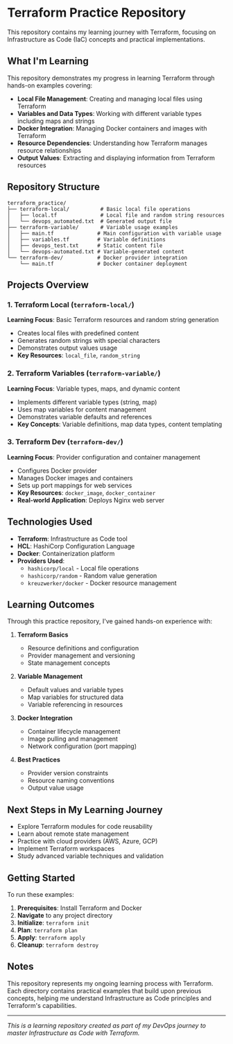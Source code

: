 # Terraform Practice Repository

This repository contains my learning journey with Terraform, focusing on Infrastructure as Code (IaC) concepts and practical implementations.

## What I'm Learning

This repository demonstrates my progress in learning Terraform through hands-on examples covering:

- **Local File Management**: Creating and managing local files using Terraform
- **Variables and Data Types**: Working with different variable types including maps and strings
- **Docker Integration**: Managing Docker containers and images with Terraform
- **Resource Dependencies**: Understanding how Terraform manages resource relationships
- **Output Values**: Extracting and displaying information from Terraform resources

## Repository Structure

```
terraform_practice/
├── terraform-local/          # Basic local file operations
│   ├── local.tf              # Local file and random string resources
│   └── devops_automated.txt  # Generated output file
├── terraform-variable/       # Variable usage examples
│   ├── main.tf              # Main configuration with variable usage
│   ├── variables.tf         # Variable definitions
│   ├── devops_test.txt      # Static content file
│   └── devops-automated.txt # Variable-generated content
└── terraform-dev/           # Docker provider integration
    └── main.tf              # Docker container deployment
```

## Projects Overview

### 1. Terraform Local (`terraform-local/`)
**Learning Focus**: Basic Terraform resources and random string generation

- Creates local files with predefined content
- Generates random strings with special characters
- Demonstrates output values usage
- **Key Resources**: `local_file`, `random_string`

### 2. Terraform Variables (`terraform-variable/`)
**Learning Focus**: Variable types, maps, and dynamic content

- Implements different variable types (string, map)
- Uses map variables for content management
- Demonstrates variable defaults and references
- **Key Concepts**: Variable definitions, map data types, content templating

### 3. Terraform Dev (`terraform-dev/`)
**Learning Focus**: Provider configuration and container management

- Configures Docker provider
- Manages Docker images and containers
- Sets up port mappings for web services
- **Key Resources**: `docker_image`, `docker_container`
- **Real-world Application**: Deploys Nginx web server

## Technologies Used

- **Terraform**: Infrastructure as Code tool
- **HCL**: HashiCorp Configuration Language
- **Docker**: Containerization platform
- **Providers Used**:
  - `hashicorp/local` - Local file operations
  - `hashicorp/random` - Random value generation
  - `kreuzwerker/docker` - Docker resource management

## Learning Outcomes

Through this practice repository, I've gained hands-on experience with:

1. **Terraform Basics**
   - Resource definitions and configuration
   - Provider management and versioning
   - State management concepts

2. **Variable Management**
   - Default values and variable types
   - Map variables for structured data
   - Variable referencing in resources

3. **Docker Integration**
   - Container lifecycle management
   - Image pulling and management
   - Network configuration (port mapping)

4. **Best Practices**
   - Provider version constraints
   - Resource naming conventions
   - Output value usage

## Next Steps in My Learning Journey

- Explore Terraform modules for code reusability
- Learn about remote state management
- Practice with cloud providers (AWS, Azure, GCP)
- Implement Terraform workspaces
- Study advanced variable techniques and validation

## Getting Started

To run these examples:

1. **Prerequisites**: Install Terraform and Docker
2. **Navigate** to any project directory
3. **Initialize**: `terraform init`
4. **Plan**: `terraform plan`
5. **Apply**: `terraform apply`
6. **Cleanup**: `terraform destroy`

## Notes

This repository represents my ongoing learning process with Terraform. Each directory contains practical examples that build upon previous concepts, helping me understand Infrastructure as Code principles and Terraform's capabilities.

---

*This is a learning repository created as part of my DevOps journey to master Infrastructure as Code with Terraform.*
